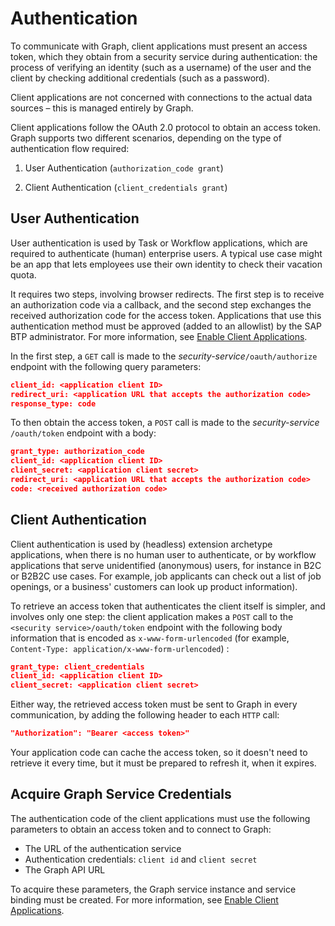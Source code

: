 <!-- loio79aabdaea22a4846a7238231f8fbad77 -->

# Authentication

To communicate with Graph, client applications must present an access token, which they obtain from a security service during authentication: the process of verifying an identity \(such as a username\) of the user and the client by checking additional credentials \(such as a password\).

Client applications are not concerned with connections to the actual data sources – this is managed entirely by Graph.

Client applications follow the OAuth 2.0 protocol to obtain an access token. Graph supports two different scenarios, depending on the type of authentication flow required:

1.  User Authentication \(`authorization_code grant`\)

2.  Client Authentication \(`client_credentials grant`\)




<a name="loio79aabdaea22a4846a7238231f8fbad77__section_h54_qby_xrb"/>

## User Authentication

User authentication is used by Task or Workflow applications, which are required to authenticate \(human\) enterprise users. A typical use case might be an app that lets employees use their own identity to check their vacation quota.

It requires two steps, involving browser redirects. The first step is to receive an authorization code via a callback, and the second step exchanges the received authorization code for the access token. Applications that use this authentication method must be approved \(added to an allowlist\) by the SAP BTP administrator. For more information, see [Enable Client Applications](enable-client-applications-09d7783.md).

In the first step, a `GET` call is made to the *security-service*`/oauth/authorize` endpoint with the following query parameters:

```json
client_id: <application client ID>
redirect_uri: <application URL that accepts the authorization code>
response_type: code
```

To then obtain the access token, a `POST` call is made to the *security-service* `/oauth/token` endpoint with a body:

```json
grant_type: authorization_code
client_id: <application client ID>
client_secret: <application client secret>
redirect_uri: <application URL that accepts the authorization code>
code: <received authorization code>
```



<a name="loio79aabdaea22a4846a7238231f8fbad77__section_uyc_xby_xrb"/>

## Client Authentication

Client authentication is used by \(headless\) extension archetype applications, when there is no human user to authenticate, or by workflow applications that serve unidentified \(anonymous\) users, for instance in B2C or B2B2C use cases. For example, job applicants can check out a list of job openings, or a business' customers can look up product information\).

To retrieve an access token that authenticates the client itself is simpler, and involves only one step: the client application makes a `POST` call to the `<security service>/oauth/token` endpoint with the following body information that is encoded as `x-www-form-urlencoded` \(for example, `Content-Type: application/x-www-form-urlencoded`\) :

```json
grant_type: client_credentials
client_id: <application client ID>
client_secret: <application client secret>
```

Either way, the retrieved access token must be sent to Graph in every communication, by adding the following header to each `HTTP` call:

```json
"Authorization": "Bearer <access token>"
```

Your application code can cache the access token, so it doesn't need to retrieve it every time, but it must be prepared to refresh it, when it expires.



<a name="loio79aabdaea22a4846a7238231f8fbad77__section_uft_rpm_jwb"/>

## Acquire Graph Service Credentials

The authentication code of the client applications must use the following parameters to obtain an access token and to connect to Graph:

-   The URL of the authentication service
-   Authentication credentials: `client id` and `client secret`
-   The Graph API URL

To acquire these parameters, the Graph service instance and service binding must be created. For more information, see [Enable Client Applications](enable-client-applications-09d7783.md).

